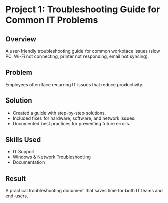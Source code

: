 # Project 1: Troubleshooting Guide for Common IT Problems

## Overview
A user-friendly troubleshooting guide for common workplace issues (slow PC, Wi-Fi not connecting, printer not responding, email not syncing).

## Problem
Employees often face recurring IT issues that reduce productivity.

## Solution
- Created a guide with step-by-step solutions.
- Included fixes for hardware, software, and network issues.
- Documented best practices for preventing future errors.

## Skills Used
- IT Support
- Windows & Network Troubleshooting
- Documentation

## Result
A practical troubleshooting document that saves time for both IT teams and end-users.
